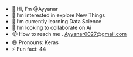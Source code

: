 - 👋 Hi, I’m @Ayyanar
- 👀 I’m interested in explore New Things
- 🌱 I’m currently learning Data  Science
- 💞️ I’m looking to collaborate on Ai
- 📫 How to reach me . Ayyanar0027@gmail.com
- 😄 Pronouns: Keras
- ⚡ Fun fact: 44

<!---
Ayyanar23/Ayyanar23 is a ✨ special ✨ repository because its `README.md` (this file) appears on your GitHub profile.
You can click the Preview link to take a look at your changes.
--->
